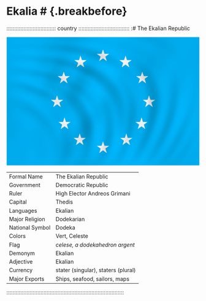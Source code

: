 # Ekalia #                                                  {.breakbefore}

:::::::::::::::::::::::::::::::: country :::::::::::::::::::::::::::::::::
:# The Ekalian Republic

![Flag of Ekalia, by Robert P. Stefko](assets/Flags/Ekalia_Alt.png "Flag of Ekalia, by Robert P. Stefko")

|                 |                                     |
| --------------- | ----------------------------------- |
| Formal Name     | The Ekalian Republic                |
| Government      | Democratic Republic                 |
| Ruler           | High Elector Andreos Grimani        |
| Capital         | Thedis                              |
| Languages       | Ekalian                             |
| Major Religion  | Dodekarian                          |
| National Symbol | Dodeka                              |
| Colors          | Vert, Celeste                       |
| Flag            | *celese, a dodekahedron argent*     |
| Demonym         | Ekalian                             |
| Adjective       | Ekalian                             |
| Currency        | stater (singular), staters (plural) |
| Major Exports   | Ships, seafood, sailors, maps       |
::::::::::::::::::::::::::::::::::::::::::::::::::::::::::::::::::::::::::::
